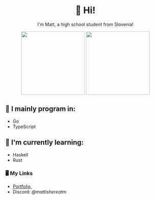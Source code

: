 <h1 align="center">👋 Hi!</h1>
<p align="center">I'm Matt, a high school student from Slovenia!</p>

<p align="center"><img height="200px" src="https://github-readme-stats.vercel.app/api?username=mattishere&show_icons=true&theme=catppuccin_mocha" /> <img  height="200px" src="https://github-readme-stats.vercel.app/api/top-langs/?username=mattishere&theme=catppuccin_mocha&hide=javascript&layout=donut" />

## 🍁 I mainly program in:
- Go
- TypeScript

## 📖 I'm currently learning:
- Haskell
- Rust

### 🖥 My Links
- [Portfolio](https://matthere.net),
- Discord: *@mattishereatm*
